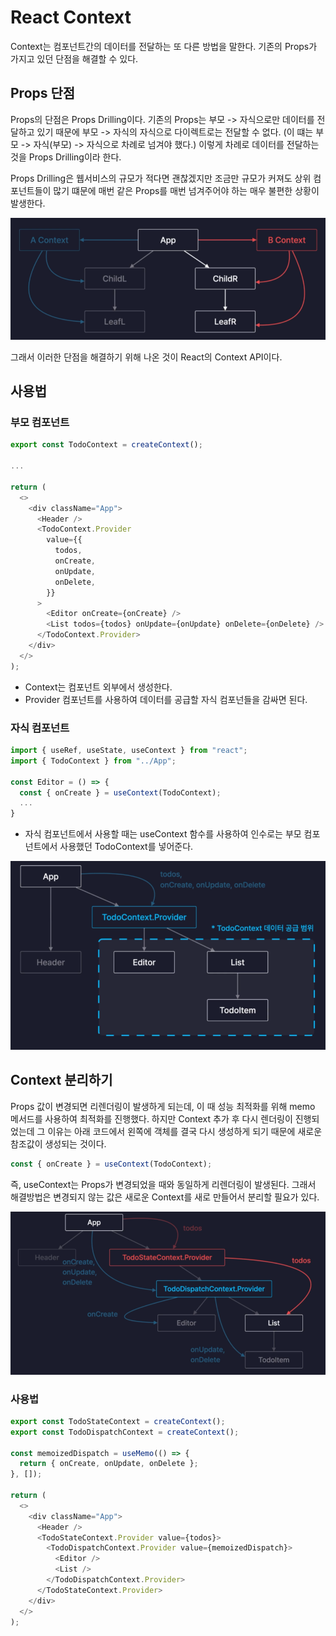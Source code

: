 # React Context

Context는 컴포넌트간의 데이터를 전달하는 또 다른 방법을 말한다. 기존의 Props가 가지고 있던 단점을 해결할 수 있다.

## Props 단점

Props의 단점은 Props Drilling이다. 기존의 Props는 부모 -> 자식으로만 데이터를 전달하고 있기 때문에 부모 -> 자식의 자식으로 다이렉트로는 전달할 수 없다. (이 떄는 부모 -> 자식(부모) -> 자식으로 차례로 넘겨야 했다.) 이렇게 차례로 데이터를 전달하는 것을 Props Drilling이라 한다.

Props Drilling은 웹서비스의 규모가 적다면 괜찮겠지만 조금만 규모가 커져도 상위 컴포넌트들이 많기 떄문에 매번 같은 Props를 매번 넘겨주어야 하는 매우 불편한 상황이 발생한다.

![context1](./images/context1.png)

그래서 이러한 단점을 해결하기 위해 나온 것이 React의 Context API이다.

## 사용법

### 부모 컴포넌트

```javascript
export const TodoContext = createContext();

...

return (
  <>
    <div className="App">
      <Header />
      <TodoContext.Provider
        value={{
          todos,
          onCreate,
          onUpdate,
          onDelete,
        }}
      >
        <Editor onCreate={onCreate} />
        <List todos={todos} onUpdate={onUpdate} onDelete={onDelete} />
      </TodoContext.Provider>
    </div>
  </>
);
```

- Context는 컴포넌트 외부에서 생성한다.
- Provider 컴포넌트를 사용하여 데이터를 공급할 자식 컴포넌들을 감싸면 된다.

### 자식 컴포넌트

```javascript
import { useRef, useState, useContext } from "react";
import { TodoContext } from "../App";

const Editor = () => {
  const { onCreate } = useContext(TodoContext);
  ...
}
```

- 자식 컴포넌트에서 사용할 때는 useContext 함수를 사용하여 인수로는 부모 컴포넌트에서 사용했던 TodoContext를 넣어준다.

![context2](./images/context2.png)

## Context 분리하기

Props 값이 변경되면 리렌더링이 발생하게 되는데, 이 때 성능 최적화를 위해 memo 메서드를 사용하여 최적화를 진행했다. 하지만 Context 추가 후 다시 렌더링이 진행되었는데 그 이유는 아래 코드에서 왼쪽에 객체를 결국 다시 생성하게 되기 때문에 새로운 참조값이 생성되는 것이다.

```javascript
const { onCreate } = useContext(TodoContext);
```

즉, useContext는 Props가 변경되었을 때와 동일하게 리렌더링이 발생된다. 그래서 해결방법은 변경되지 않는 값은 새로운 Context를 새로 만들어서 분리할 필요가 있다.

![context3](./images/context3.png)

### 사용법

```javascript
export const TodoStateContext = createContext();
export const TodoDispatchContext = createContext();

const memoizedDispatch = useMemo(() => {
  return { onCreate, onUpdate, onDelete };
}, []);

return (
  <>
    <div className="App">
      <Header />
      <TodoStateContext.Provider value={todos}>
        <TodoDispatchContext.Provider value={memoizedDispatch}>
          <Editor />
          <List />
        </TodoDispatchContext.Provider>
      </TodoStateContext.Provider>
    </div>
  </>
);
```
